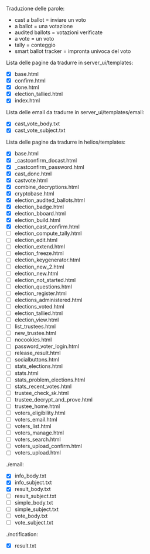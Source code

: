 Traduzione delle parole:
- cast a ballot = inviare un voto
- a ballot = una votazione
- audited ballots = votazioni verificate
- a vote = un voto
- tally = conteggio
- smart ballot tracker = impronta univoca del voto

Lista delle pagine da tradurre in server_ui/templates:
- [x] base.html
- [x] confirm.html
- [x] done.html
- [x] election_tallied.html
- [X] index.html

Lista delle email da tradurre in server_ui/templates/email:
- [x] cast_vote_body.txt
- [x] cast_vote_subject.txt

Lista delle pagine da tradurre in helios/templates:
- [X] base.html
- [X] _castconfirm_docast.html
- [X] _castconfirm_password.html
- [X] cast_done.html
- [X] castvote.html
- [X] combine_decryptions.html
- [X] cryptobase.html
- [X] election_audited_ballots.html
- [X] election_badge.html
- [X] election_bboard.html
- [X] election_build.html
- [X] election_cast_confirm.html
- [ ] election_compute_tally.html
- [ ] election_edit.html
- [ ] election_extend.html
- [ ] election_freeze.html
- [ ] election_keygenerator.html
- [ ] election_new_2.html
- [ ] election_new.html
- [ ] election_not_started.html
- [ ] election_questions.html
- [ ] election_register.html
- [ ] elections_administered.html
- [ ] elections_voted.html
- [ ] election_tallied.html
- [ ] election_view.html
- [ ] list_trustees.html
- [ ] new_trustee.html
- [ ] nocookies.html
- [ ] password_voter_login.html
- [ ] release_result.html
- [ ] socialbuttons.html
- [ ] stats_elections.html
- [ ] stats.html
- [ ] stats_problem_elections.html
- [ ] stats_recent_votes.html
- [ ] trustee_check_sk.html
- [ ] trustee_decrypt_and_prove.html
- [ ] trustee_home.html
- [ ] voters_eligibility.html
- [ ] voters_email.html
- [ ] voters_list.html
- [ ] voters_manage.html
- [ ] voters_search.html
- [ ] voters_upload_confirm.html
- [ ] voters_upload.html

./email:

- [X] info_body.txt
- [X] info_subject.txt
- [X] result_body.txt
- [ ] result_subject.txt
- [ ] simple_body.txt
- [ ] simple_subject.txt
- [ ] vote_body.txt
- [ ] vote_subject.txt

./notification:

- [X] result.txt

